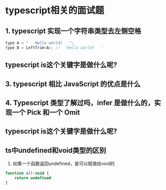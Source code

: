 # typescript相关的面试题

## 1. typescript 实现一个字符串类型去左侧空格

```js
type A = "   Hello world!   ";
type B = LeftTrim<A>; //  'Hello world!   '
```

## typescript is这个关键字是做什么呢?

## 3. typescript 相比 JavaScript 的优点是什么

## 4. Typescript 类型了解过吗，infer 是做什么的，实现一个 Pick 和一个 Omit
## typescript is这个关键字是做什么呢?

## ts中undefined和void类型的区别

1. 如果一个函数返回undefined，是可以赋值给void的

```js
function a():void {
    return undefined
}
```
